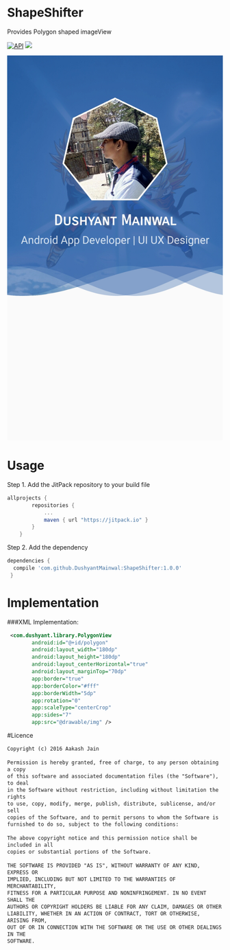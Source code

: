# ShapeShifter
Provides Polygon shaped imageView

[![API](https://img.shields.io/badge/API-9%2B-blue.svg?style=flat)](https://android-arsenal.com/api?level=9)  [![](https://jitpack.io/v/DushyantMainwal/ShapeShifter.svg)](https://jitpack.io/#DushyantMainwal/ShapeShifter)

![Screenshot](/screenshot.jpeg)

# Usage
Step 1. Add the JitPack repository to your build file
```groovy
allprojects {
        repositories {
            ...
            maven { url "https://jitpack.io" }
        }
    }
```
Step 2. Add the dependency
```groovy
dependencies {
  compile 'com.github.DushyantMainwal:ShapeShifter:1.0.0'
 }
 ```
# Implementation
###XML Implementation:
```xml
 <com.dushyant.library.PolygonView
        android:id="@+id/polygon"
        android:layout_width="180dp"
        android:layout_height="180dp"
        android:layout_centerHorizontal="true"
        android:layout_marginTop="70dp"
        app:border="true"
        app:borderColor="#fff"
        app:borderWidth="5dp"
        app:rotation="0"
        app:scaleType="centerCrop"
        app:sides="7"
        app:src="@drawable/img" />
```

#Licence
```
Copyright (c) 2016 Aakash Jain

Permission is hereby granted, free of charge, to any person obtaining a copy
of this software and associated documentation files (the "Software"), to deal
in the Software without restriction, including without limitation the rights
to use, copy, modify, merge, publish, distribute, sublicense, and/or sell
copies of the Software, and to permit persons to whom the Software is
furnished to do so, subject to the following conditions:

The above copyright notice and this permission notice shall be included in all
copies or substantial portions of the Software.

THE SOFTWARE IS PROVIDED "AS IS", WITHOUT WARRANTY OF ANY KIND, EXPRESS OR
IMPLIED, INCLUDING BUT NOT LIMITED TO THE WARRANTIES OF MERCHANTABILITY,
FITNESS FOR A PARTICULAR PURPOSE AND NONINFRINGEMENT. IN NO EVENT SHALL THE
AUTHORS OR COPYRIGHT HOLDERS BE LIABLE FOR ANY CLAIM, DAMAGES OR OTHER
LIABILITY, WHETHER IN AN ACTION OF CONTRACT, TORT OR OTHERWISE, ARISING FROM,
OUT OF OR IN CONNECTION WITH THE SOFTWARE OR THE USE OR OTHER DEALINGS IN THE
SOFTWARE.
```
